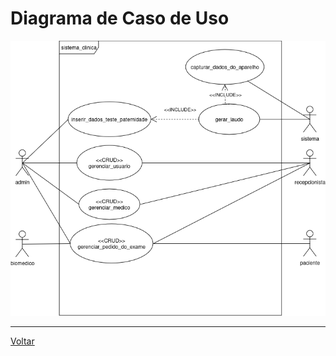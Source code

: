# Diagrama de Caso de Uso

![Diagrama de caso de uso](./img/diagramas/caso_de_uso.png)

---

[Voltar](README.md)
